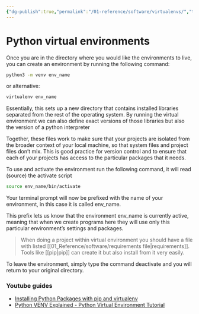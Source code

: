 ```yaml
---
{"dg-publish":true,"permalink":"/01-reference/software/virtualenvs/","title":"Python virtual environments","tags":["python","coding","virtualenv"]}
---
```



# Python virtual environments

Once you are in the directory where you would like the environments to live, you can create an environment by running the following command:

```sh
python3 -m venv env_name
```

or alternative:

```sh
virtualenv env_name
```

Essentially, this sets up a new directory that contains installed libraries separated from the rest of the operating system. By running the virtual environment we can also define exact versions of those libraries but also the version of a python interpreter

Together, these files work to make sure that your projects are isolated from the broader context of your local machine, so that system files and project files don’t mix. This is good practice for version control and to ensure that each of your projects has access to the particular packages that it needs.

To use and activate the environment run the following command, it will read (source) the activate script

```sh
source env_name/bin/activate
```

Your terminal prompt will now be prefixed with the name of your environment, in this case it is called env_name.

This prefix lets us know that the environment env_name is currently active, meaning that when we create programs here they will use only this particular environment’s settings and packages.

>When doing a project within virtual environment you should have a file with listed [[01_Reference/software/requirements file\|requirements]]. Tools like [[pip\|pip]] can create it but also install from it very easily.

To leave the environment, simply type the command deactivate and you will return to your original directory.

### Youtube guides

- [Installing Python Packages with pip and virtualenv](https://www.youtube.com/watch?v=UqkT2Ml9beg)
- [Python VENV Explained - Python Virtual Environment Tutorial](https://www.youtube.com/watch?v=SeJvz-ngCnk)
